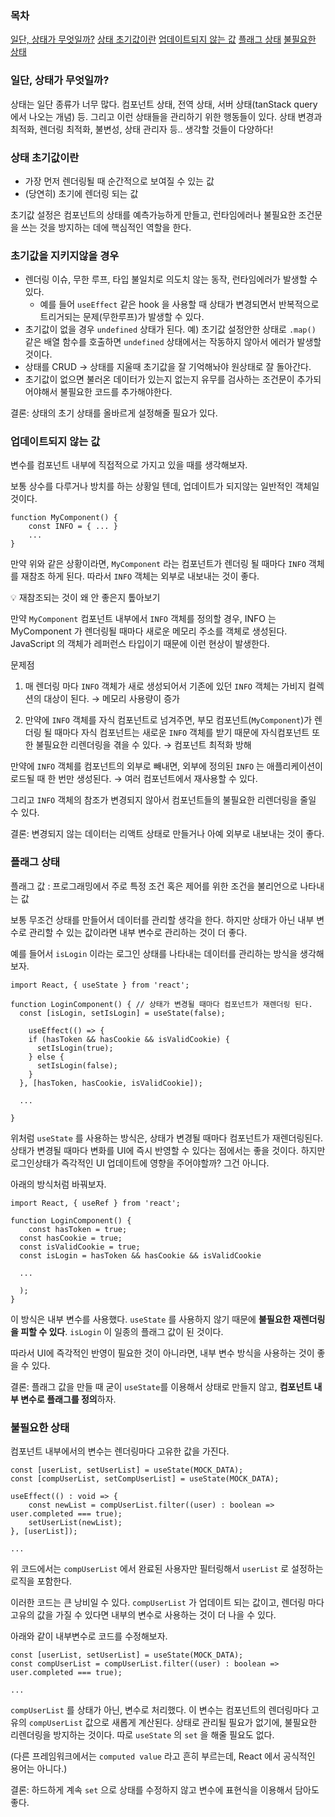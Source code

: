 ### 목차

[일단, 상태가 무엇일까?](#일단-상태가-무엇일까)
[상태 초기값이란](#상태-초기값이란)
[업데이트되지 않는 값](#업데이트되지-않는-값)
[플래그 상태](#플래그-상태)
[불필요한 상태](#불필요한-상태)

### 일단, 상태가 무엇일까?

상태는 일단 종류가 너무 많다. 컴포넌트 상태, 전역 상태, 서버 상태(tanStack query 에서 나오는 개념) 등. 그리고 이런 상태들을 관리하기 위한 행동들이 있다. 상태 변경과 최적화, 렌더링 최적화, 불변성, 상태 관리자 등.. 생각할 것들이 다양하다!

### 상태 초기값이란

- 가장 먼저 렌더링될 때 순간적으로 보여질 수 있는 값
- (당연히) 초기에 렌더링 되는 값

초기값 설정은 컴포넌트의 상태를 예측가능하게 만들고, 런타임에러나 불필요한 조건문을 쓰는 것을 방지하는 데에 핵심적인 역할을 한다.

### 초기값을 지키지않을 경우

- 렌더링 이슈, 무한 루프, 타입 불일치로 의도치 않는 동작, 런타임에러가 발생할 수 있다.
  - 예를 들어 `useEffect` 같은 hook 을 사용할 때 상태가 변경되면서 반복적으로 트리거되는 문제(무한루프)가 발생할 수 있다.
- 초기값이 없을 경우 `undefined` 상태가 된다.
  예) 초기값 설정안한 상태로 `.map()` 같은 배열 함수를 호출하면 `undefined` 상태에서는 작동하지 않아서 에러가 발생할 것이다.
- 상태를 CRUD → 상태를 지울때 초기값을 잘 기억해놔야 원상태로 잘 돌아간다.
- 초기값이 없으면 불러온 데이터가 있는지 없는지 유무를 검사하는 조건문이 추가되어야해서 불필요한 코드를 추가해야한다.

결론: 상태의 초기 상태를 올바르게 설정해줄 필요가 있다.

### 업데이트되지 않는 값

변수를 컴포넌트 내부에 직접적으로 가지고 있을 때를 생각해보자.

보통 상수를 다루거나 방치를 하는 상황일 텐데, 업데이트가 되지않는 일반적인 객체일 것이다.

```tsx
function MyComponent() {
	const INFO = { ... }
	...
}
```

만약 위와 같은 상황이라면, `MyComponent` 라는 컴포넌트가 렌더링 될 때마다 `INFO` 객체를 재참조 하게 된다. 따라서 `INFO` 객체는 외부로 내보내는 것이 좋다.

<aside>
💡 재참조되는 것이 왜 안 좋은지 톺아보기

만약 `MyComponent` 컴포넌트 내부에서 `INFO` 객체를 정의할 경우, INFO 는 MyComponent 가 렌더링될 때마다 새로운 메모리 주소를 객체로 생성된다. JavaScript 의 객체가 레퍼런스 타입이기 때문에 이런 현상이 발생한다.

문제점

1. 매 렌더링 마다 `INFO` 객체가 새로 생성되어서 기존에 있던 `INFO` 객체는 가비지 컬렉션의 대상이 된다.
   → 메모리 사용량이 증가

2. 만약에 `INFO` 객체를 자식 컴포넌트로 넘겨주면, 부모 컴포넌트(`MyComponent`)가 렌더링 될 때마다 자식 컴포넌트는 새로운 `INFO` 객체를 받기 때문에 자식컴포넌트 또한 불필요한 리렌더링을 겪을 수 있다.
   → 컴포넌트 최적화 방해

</aside>

만약에 `INFO` 객체를 컴포넌트의 외부로 빼내면, 외부에 정의된 `INFO` 는 애플리케이션이 로드될 때 한 번만 생성된다. → 여러 컴포넌트에서 재사용할 수 있다.

그리고 `INFO` 객체의 참조가 변경되지 않아서 컴포넌트들의 불필요한 리렌더링을 줄일 수 있다.

결론: 변경되지 않는 데이터는 리액트 상태로 만들거나 아예 외부로 내보내는 것이 좋다.

### 플래그 상태

플래그 값 : 프로그래밍에서 주로 특정 조건 혹은 제어를 위한 조건을 불리언으로 나타내는 값

보통 무조건 상태를 만들어서 데이터를 관리할 생각을 한다. 하지만 상태가 아닌 내부 변수로 관리할 수 있는 값이라면 내부 변수로 관리하는 것이 더 좋다.

예를 들어서 `isLogin` 이라는 로그인 상태를 나타내는 데이터를 관리하는 방식을 생각해보자.

```tsx
import React, { useState } from 'react';

function LoginComponent() { // 상태가 변경될 때마다 컴포넌트가 재렌더링 된다.
  const [isLogin, setIsLogin] = useState(false);

	useEffect(() => {
    if (hasToken && hasCookie && isValidCookie) {
      setIsLogin(true);
    } else {
      setIsLogin(false);
    }
  }, [hasToken, hasCookie, isValidCookie]);

  ...

}
```

위처럼 `useState` 를 사용하는 방식은, 상태가 변경될 때마다 컴포넌트가 재렌더링된다. 상태가 변경될 때마다 변화를 UI에 즉시 반영할 수 있다는 점에서는 좋을 것이다. 하지만 로그인상태가 즉각적인 UI 업데이트에 영향을 주어야할까? 그건 아니다.

아래의 방식처럼 바꿔보자.

```tsx
import React, { useRef } from 'react';

function LoginComponent() {
	const hasToken = true;
  const hasCookie = true;
  const isValidCookie = true;
  const isLogin = hasToken && hasCookie && isValidCookie

  ...

  );
}

```

이 방식은 내부 변수를 사용했다. `useState` 를 사용하지 않기 때문에 **불필요한 재렌더링을 피할 수 있다**. `isLogin` 이 일종의 플래그 값이 된 것이다.

따라서 UI에 즉각적인 반영이 필요한 것이 아니라면, 내부 변수 방식을 사용하는 것이 좋을 수 있다.

결론: 플래그 값을 만들 때 굳이 `useState`를 이용해서 상태로 만들지 않고, **컴포넌트 내부 변수로 플래그를 정의**하자.

### 불필요한 상태

컴포넌트 내부에서의 변수는 렌더링마다 고유한 값을 가진다.

```tsx
const [userList, setUserList] = useState(MOCK_DATA);
const [compUserList, setCompUserList] = useState(MOCK_DATA);

useEffect(() : void => {
	const newList = compUserList.filter((user) : boolean => user.completed === true);
	setUserList(newList);
}, [userList]);

...
```

위 코드에서는 `compUserList` 에서 완료된 사용자만 필터링해서 `userList` 로 설정하는 로직을 포함한다.

이러한 코드는 큰 낭비일 수 있다. `compUserList` 가 업데이트 되는 값이고, 렌더링 마다 고유의 값을 가질 수 있다면 내부의 변수로 사용하는 것이 더 나을 수 있다.

아래와 같이 내부변수로 코드를 수정해보자.

```tsx
const [userList, setUserList] = useState(MOCK_DATA);
const compUserList = compUserList.filter((user) : boolean => user.completed === true);

...
```

`compUserList` 를 상태가 아닌, 변수로 처리했다. 이 변수는 컴포넌트의 렌더링마다 고유의 `compUserList` 값으로 새롭게 계산된다. 상태로 관리될 필요가 없기에, 불필요한 리렌더링을 방지하는 것이다. 따로 `useState` 의 `set` 을 해줄 필요도 없다.

(다른 프레임워크에서는 `computed value` 라고 흔히 부르는데, React 에서 공식적인 용어는 아니다.)

결론: 하드하게 계속 `set` 으로 상태를 수정하지 않고 변수에 표현식을 이용해서 담아도 좋다.
